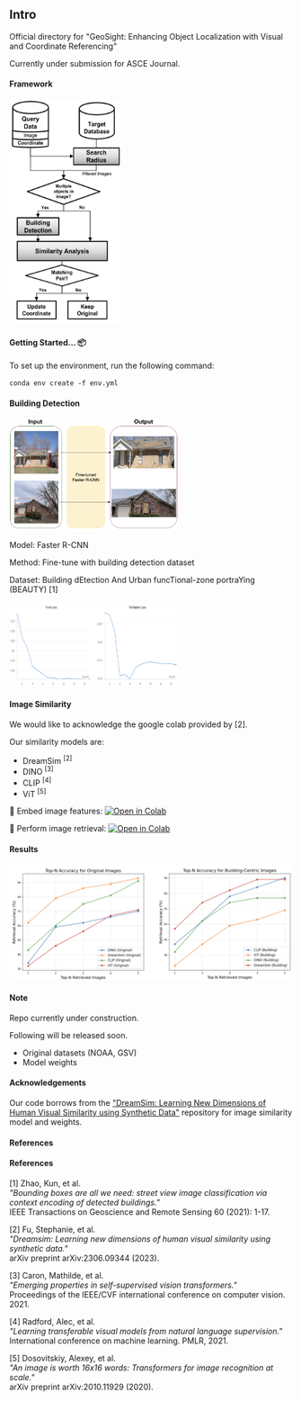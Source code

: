 ## Intro

Official directory for "GeoSight: Enhancing Object Localization with Visual and Coordinate Referencing"

Currently under submission for ASCE Journal.

#### Framework
<!-- ![Alt text](/imgs/method_arch.png) -->
<img src="/imgs/method_arch.png" alt="Building Detection" width="200" height="400">

#### Getting Started... 📦

To set up the environment, run the following command:

```
conda env create -f env.yml
```

#### Building Detection

<!-- ![Alt text](/imgs/obj_detect.png) -->
<img src="/imgs/obj_detect.png" alt="Building Detection" width="300" height="200">


Model: Faster R-CNN

Method: Fine-tune with building detection dataset

Dataset: Building dEtection And Urban funcTional-zone portraYing (BEAUTY) [1]

<!-- ![Alt text](/imgs/detect_train.png) -->
<img src="/imgs/detect_train.png" alt="Building Detection" width="300" height="150">

#### Image Similarity

We would like to acknowledge the google colab provided by [2].

Our similarity models are:
* DreamSim <sup>[2]</sup>
* DINO <sup>[3]</sup>
* CLIP <sup>[4]</sup>
* ViT <sup>[5]</sup>

📌 Embed image features: [![Open in Colab](https://colab.research.google.com/assets/colab-badge.svg)](https://colab.research.google.com/github/jk-junhokim/geosight/img_sim/feature_embedding.ipynb)

📌 Perform image retrieval: [![Open in Colab](https://colab.research.google.com/assets/colab-badge.svg)](https://colab.research.google.com/github/jk-junhokim/geosight/img_sim/image_retrieval.ipynb)


#### Results

![Alt text](/imgs/retrieval_res.png)

#### Note

Repo currently under construction.

Following will be released soon.

* Original datasets (NOAA, GSV)
* Model weights

#### Acknowledgements
Our code borrows from the ["DreamSim: Learning New Dimensions of Human Visual Similarity using Synthetic Data"](https://dreamsim-nights.github.io/) repository for image similarity model and weights.

#### References
<!-- [1] Zhao, Kun, et al. "Bounding boxes are all we need: street view image classification via context encoding of detected buildings." IEEE Transactions on Geoscience and Remote Sensing 60 (2021): 1-17.
[2] Fu, Stephanie, et al. "Dreamsim: Learning new dimensions of human visual similarity using synthetic data." arXiv preprint arXiv:2306.09344 (2023).
[3] Caron, Mathilde, et al. "Emerging properties in self-supervised vision transformers." Proceedings of the IEEE/CVF international conference on computer vision. 2021.
[4] Radford, Alec, et al. "Learning transferable visual models from natural language supervision." International conference on machine learning. PmLR, 2021.
[5] Dosovitskiy, Alexey, et al. "An image is worth 16x16 words: Transformers for image recognition at scale." arXiv preprint arXiv:2010.11929 (2020). -->

#### References
[1] Zhao, Kun, et al.  
*"Bounding boxes are all we need: street view image classification via context encoding of detected buildings."*  
IEEE Transactions on Geoscience and Remote Sensing 60 (2021): 1-17.  

[2] Fu, Stephanie, et al.  
*"Dreamsim: Learning new dimensions of human visual similarity using synthetic data."*  
arXiv preprint arXiv:2306.09344 (2023).  

[3] Caron, Mathilde, et al.  
*"Emerging properties in self-supervised vision transformers."*  
Proceedings of the IEEE/CVF international conference on computer vision. 2021.  

[4] Radford, Alec, et al.  
*"Learning transferable visual models from natural language supervision."*  
International conference on machine learning. PMLR, 2021.  

[5] Dosovitskiy, Alexey, et al.  
*"An image is worth 16x16 words: Transformers for image recognition at scale."*  
arXiv preprint arXiv:2010.11929 (2020).  
